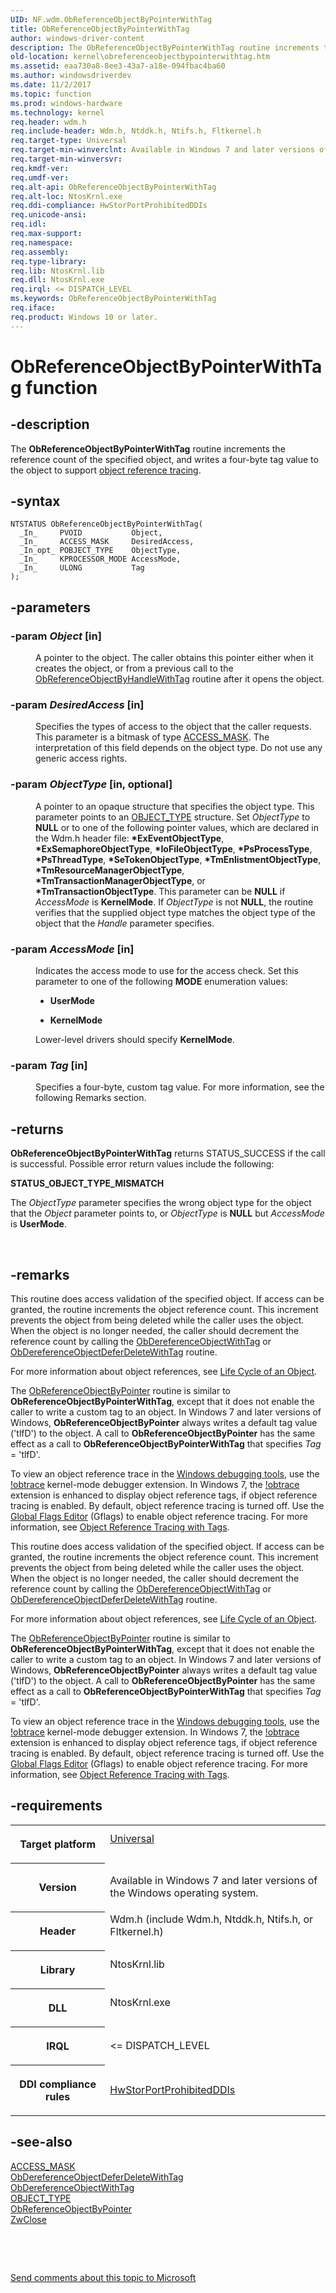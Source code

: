```yaml
---
UID: NF.wdm.ObReferenceObjectByPointerWithTag
title: ObReferenceObjectByPointerWithTag
author: windows-driver-content
description: The ObReferenceObjectByPointerWithTag routine increments the reference count of the specified object, and writes a four-byte tag value to the object to support object reference tracing.
old-location: kernel\obreferenceobjectbypointerwithtag.htm
ms.assetid: eaa730a8-8ee3-43a7-a18e-094fbac4ba60
ms.author: windowsdriverdev
ms.date: 11/2/2017
ms.topic: function
ms.prod: windows-hardware
ms.technology: kernel
req.header: wdm.h
req.include-header: Wdm.h, Ntddk.h, Ntifs.h, Fltkernel.h
req.target-type: Universal
req.target-min-winverclnt: Available in Windows 7 and later versions of the Windows operating system.
req.target-min-winversvr: 
req.kmdf-ver: 
req.umdf-ver: 
req.alt-api: ObReferenceObjectByPointerWithTag
req.alt-loc: NtosKrnl.exe
req.ddi-compliance: HwStorPortProhibitedDDIs
req.unicode-ansi: 
req.idl: 
req.max-support: 
req.namespace: 
req.assembly: 
req.type-library: 
req.lib: NtosKrnl.lib
req.dll: NtosKrnl.exe
req.irql: <= DISPATCH_LEVEL
ms.keywords: ObReferenceObjectByPointerWithTag
req.iface: 
req.product: Windows 10 or later.
---
```


# ObReferenceObjectByPointerWithTag function



## -description
<p>The <b>ObReferenceObjectByPointerWithTag</b> routine increments the reference count of the specified object, and writes a four-byte tag value to the object to support <a href="http://go.microsoft.com/fwlink/p/?linkid=153590">object reference tracing</a>.</p>


## -syntax

````
NTSTATUS ObReferenceObjectByPointerWithTag(
  _In_     PVOID           Object,
  _In_     ACCESS_MASK     DesiredAccess,
  _In_opt_ POBJECT_TYPE    ObjectType,
  _In_     KPROCESSOR_MODE AccessMode,
  _In_     ULONG           Tag
);
````


## -parameters
<dl>

### -param <i>Object</i> [in]

<dd>
<p>A pointer to the object. The caller obtains this pointer either when it creates the object, or from a previous call to the <a href="https://msdn.microsoft.com/library/windows/hardware/ff558683">ObReferenceObjectByHandleWithTag</a> routine after it opens the object.</p>
</dd>

### -param <i>DesiredAccess</i> [in]

<dd>
<p>Specifies the types of access to the object that the caller requests. This parameter is a bitmask of type <a href="https://msdn.microsoft.com/library/windows/hardware/ff540466">ACCESS_MASK</a>. The interpretation of this field depends on the object type. Do not use any generic access rights.</p>
</dd>

### -param <i>ObjectType</i> [in, optional]

<dd>
<p>A pointer to an opaque structure that specifies the object type. This parameter points to an <a href="https://msdn.microsoft.com/library/windows/hardware/ff558675">OBJECT_TYPE</a> structure. Set <i>ObjectType</i> to <b>NULL</b> or to one of the following pointer values, which are declared in the Wdm.h header file: <b>*ExEventObjectType</b>, <b>*ExSemaphoreObjectType</b>, <b>*IoFileObjectType</b>, <b>*PsProcessType</b>, <b>*PsThreadType</b>, <b>*SeTokenObjectType</b>, <b>*TmEnlistmentObjectType</b>, <b>*TmResourceManagerObjectType</b>, <b>*TmTransactionManagerObjectType</b>, or <b>*TmTransactionObjectType</b>. This parameter can be <b>NULL</b> if <i>AccessMode</i> is <b>KernelMode</b>. If <i>ObjectType</i> is not <b>NULL</b>, the routine verifies that the supplied object type matches the object type of the object that the <i>Handle</i> parameter specifies.</p>
</dd>

### -param <i>AccessMode</i> [in]

<dd>
<p>Indicates the access mode to use for the access check. Set this parameter to one of the following <b>MODE</b> enumeration values:</p>
<ul>
<li>
<p><b>UserMode</b></p>
</li>
<li>
<p><b>KernelMode</b></p>
</li>
</ul>
<p>Lower-level drivers should specify <b>KernelMode</b>.</p>
</dd>

### -param <i>Tag</i> [in]

<dd>
<p>Specifies a four-byte, custom tag value. For more information, see the following Remarks section.</p>
</dd>
</dl>

## -returns
<p><b>ObReferenceObjectByPointerWithTag</b> returns STATUS_SUCCESS if the call is successful. Possible error return values include the following:</p><dl>
<dt><b>STATUS_OBJECT_TYPE_MISMATCH</b></dt>
</dl><p>The <i>ObjectType</i> parameter specifies the wrong object type for the object that the <i>Object</i> parameter points to, or <i>ObjectType</i> is <b>NULL</b> but <i>AccessMode</i> is <b>UserMode</b>.</p>

<p> </p>

## -remarks
<p>This routine does access validation of the specified object. If access can be granted, the routine increments the object reference count. This increment prevents the object from being deleted while the caller uses the object. When the object is no longer needed, the caller should decrement the reference count by calling the <a href="https://msdn.microsoft.com/library/windows/hardware/ff557734">ObDereferenceObjectWithTag</a> or <a href="https://msdn.microsoft.com/library/windows/hardware/ff557732">ObDereferenceObjectDeferDeleteWithTag</a> routine.</p>

<p>For more information about object references, see <a href="https://msdn.microsoft.com/library/windows/hardware/ff554294">Life Cycle of an Object</a>.</p>

<p>The <a href="https://msdn.microsoft.com/library/windows/hardware/ff558686">ObReferenceObjectByPointer</a> routine is similar to <b>ObReferenceObjectByPointerWithTag</b>, except that it does not enable the caller to write a custom tag to an object. In Windows 7 and later versions of Windows, <b>ObReferenceObjectByPointer</b> always writes a default tag value ('tlfD') to the object. A call to <b>ObReferenceObjectByPointer</b> has the same effect as a call to <b>ObReferenceObjectByPointerWithTag</b> that specifies <i>Tag</i> = 'tlfD'.</p>

<p>To view an object reference trace in the <a href="http://go.microsoft.com/fwlink/p/?linkid=153599">Windows debugging tools</a>, use the <a href="http://go.microsoft.com/fwlink/p/?linkid=153600">!obtrace</a> kernel-mode debugger extension. In Windows 7, the <a href="http://go.microsoft.com/fwlink/p/?linkid=153600">!obtrace</a> extension is enhanced to display object reference tags, if object reference tracing is enabled. By default, object reference tracing is turned off. Use the <a href="http://go.microsoft.com/fwlink/p/?linkid=153601">Global Flags Editor</a> (Gflags) to enable object reference tracing. For more information, see <a href="https://msdn.microsoft.com/library/windows/hardware/ff558668">Object Reference Tracing with Tags</a>.</p>

<p>This routine does access validation of the specified object. If access can be granted, the routine increments the object reference count. This increment prevents the object from being deleted while the caller uses the object. When the object is no longer needed, the caller should decrement the reference count by calling the <a href="https://msdn.microsoft.com/library/windows/hardware/ff557734">ObDereferenceObjectWithTag</a> or <a href="https://msdn.microsoft.com/library/windows/hardware/ff557732">ObDereferenceObjectDeferDeleteWithTag</a> routine.</p>

<p>For more information about object references, see <a href="https://msdn.microsoft.com/library/windows/hardware/ff554294">Life Cycle of an Object</a>.</p>

<p>The <a href="https://msdn.microsoft.com/library/windows/hardware/ff558686">ObReferenceObjectByPointer</a> routine is similar to <b>ObReferenceObjectByPointerWithTag</b>, except that it does not enable the caller to write a custom tag to an object. In Windows 7 and later versions of Windows, <b>ObReferenceObjectByPointer</b> always writes a default tag value ('tlfD') to the object. A call to <b>ObReferenceObjectByPointer</b> has the same effect as a call to <b>ObReferenceObjectByPointerWithTag</b> that specifies <i>Tag</i> = 'tlfD'.</p>

<p>To view an object reference trace in the <a href="http://go.microsoft.com/fwlink/p/?linkid=153599">Windows debugging tools</a>, use the <a href="http://go.microsoft.com/fwlink/p/?linkid=153600">!obtrace</a> kernel-mode debugger extension. In Windows 7, the <a href="http://go.microsoft.com/fwlink/p/?linkid=153600">!obtrace</a> extension is enhanced to display object reference tags, if object reference tracing is enabled. By default, object reference tracing is turned off. Use the <a href="http://go.microsoft.com/fwlink/p/?linkid=153601">Global Flags Editor</a> (Gflags) to enable object reference tracing. For more information, see <a href="https://msdn.microsoft.com/library/windows/hardware/ff558668">Object Reference Tracing with Tags</a>.</p>

## -requirements
<table>
<tr>
<th width="30%">
<p>Target platform</p>
</th>
<td width="70%">
<dl>
<dt><a href="http://go.microsoft.com/fwlink/p/?linkid=531356" target="_blank">Universal</a></dt>
</dl>
</td>
</tr>
<tr>
<th width="30%">
<p>Version</p>
</th>
<td width="70%">
<p>Available in Windows 7 and later versions of the Windows operating system.</p>
</td>
</tr>
<tr>
<th width="30%">
<p>Header</p>
</th>
<td width="70%">
<dl>
<dt>Wdm.h (include Wdm.h, Ntddk.h, Ntifs.h, or Fltkernel.h)</dt>
</dl>
</td>
</tr>
<tr>
<th width="30%">
<p>Library</p>
</th>
<td width="70%">
<dl>
<dt>NtosKrnl.lib</dt>
</dl>
</td>
</tr>
<tr>
<th width="30%">
<p>DLL</p>
</th>
<td width="70%">
<dl>
<dt>NtosKrnl.exe</dt>
</dl>
</td>
</tr>
<tr>
<th width="30%">
<p>IRQL</p>
</th>
<td width="70%">
<p>&lt;= DISPATCH_LEVEL</p>
</td>
</tr>
<tr>
<th width="30%">
<p>DDI compliance rules</p>
</th>
<td width="70%">
<a href="https://msdn.microsoft.com/library/windows/hardware/hh454220">HwStorPortProhibitedDDIs</a>
</td>
</tr>
</table>

## -see-also
<dl>
<dt>
<a href="https://msdn.microsoft.com/library/windows/hardware/ff540466">ACCESS_MASK</a>
</dt>
<dt>
<a href="https://msdn.microsoft.com/library/windows/hardware/ff557732">ObDereferenceObjectDeferDeleteWithTag</a>
</dt>
<dt>
<a href="https://msdn.microsoft.com/library/windows/hardware/ff557734">ObDereferenceObjectWithTag</a>
</dt>
<dt>
<a href="https://msdn.microsoft.com/library/windows/hardware/ff558675">OBJECT_TYPE</a>
</dt>
<dt>
<a href="https://msdn.microsoft.com/library/windows/hardware/ff558686">ObReferenceObjectByPointer</a>
</dt>
<dt>
<a href="https://msdn.microsoft.com/library/windows/hardware/ff566417">ZwClose</a>
</dt>
</dl>
<p> </p>
<p> </p>
<p><a href="mailto:wsddocfb@microsoft.com?subject=Documentation%20feedback [kernel\kernel]:%20ObReferenceObjectByPointerWithTag routine%20 RELEASE:%20(11/2/2017)&amp;body=%0A%0APRIVACY STATEMENT%0A%0AWe use your feedback to improve the documentation. We don't use your email address for any other purpose, and we'll remove your email address from our system after the issue that you're reporting is fixed. While we're working to fix this issue, we might send you an email message to ask for more info. Later, we might also send you an email message to let you know that we've addressed your feedback.%0A%0AFor more info about Microsoft's privacy policy, see http://privacy.microsoft.com/en-us/default.aspx." title="Send comments about this topic to Microsoft">Send comments about this topic to Microsoft</a></p>
